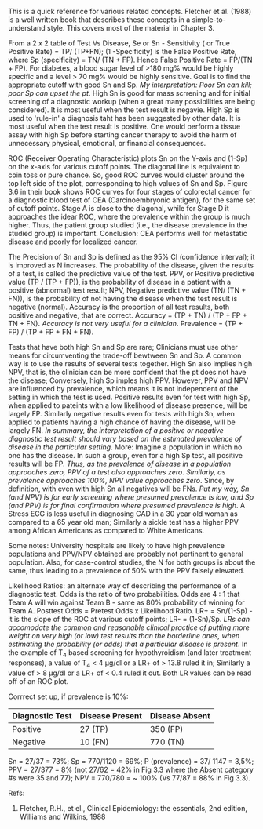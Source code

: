 
This is a quick reference for various related concepts. Fletcher et al. (1988) is a well written book that describes these concepts in a simple-to-understand style. This covers most of the material in Chapter 3. 

From a 2 x 2 table of Test Vs Disease, Se or Sn - Sensitivity ( or True Positive Rate) = TP/ (TP+FN); (1 -Specificity) is the False Positive Rate, where Sp (specificity) = TN/ (TN + FP). Hence False Positive Rate = FP/(TN + FP). For diabetes, a blood sugar level of >180 mg% would be highly specific and a level > 70 mg% would be highly sensitive. Goal is to find the appropriate cutoff with good Sn and Sp. *My interpretation: Poor Sn can kill; poor Sp can upset the pt*. High Sn is good for mass scrrening and for initial screening of a diagnostic workup (when a great many possibilities are being considered). It is most useful when the test result is negavie. High Sp is used to 'rule-in' a diagnosis taht has been suggested by other data. It is most useful when the test result is positive. One would perform a tissue assay with high Sp before starting cancer therapy to avoid the harm of unnecessary physical, emotional, or financial consequences. 

ROC (Receiver Operating Characteristic) plots Sn on the Y-axis and (1-Sp) on the x-axis for various cutoff points. The diagonal line is equivalent to coin toss or pure chance. So, good ROC curves would cluster around the top left side of the plot, corresponding to high values of Sn and Sp. Figure 3.6 in their book shows ROC curves for four stages of colorectal cancer for a diagnostic blood test of CEA (Carcinoembryonic antigen), for the same set of cutoff points. Stage A is close to the diagonal, while for Stage D it approaches the idear ROC, where the prevalence within the group is much higher. Thus, the patient group studied (i.e., the disease prevalence in the studied group) is important. Conclusion: CEA performs well for metastatic disease and poorly for localized cancer. 

The Precision of Sn and Sp is defined as the 95% CI (confidence interval); it is improved as N increases. The probability of the disease, given the results of a test, is called the predictive value of the test. PPV, or Positive predictive value (TP / (TP + FP)), is the probability of disease in a patient with a positive (abnormal) test result; NPV, Negative predictive value (TN/ (TN + FN)), is the probability of not having the disease when the test result is negative (normal). Accuracy is the proportion of all test results, both positive and negative, that are correct. Accuracy = (TP + TN) / (TP + FP + TN + FN). *Accuracy is not very useful for a clinician*. Prevalence = (TP + FP) / (TP + FP + FN + FN). 

Tests that have both high Sn and Sp are rare; Clinicians must use other means for circumventing the trade-off bewtween Sn and Sp. A common way is to use the results of several tests together. High Sn also implies high NPV, that is, the clinician can be more confident that the pt does not have the disease; Conversely, high Sp imples high PPV. However, PPV and NPV are influenced by prevalence, which means it is not independent of the setting in which the test is used. Positive results even for test with high Sp, when applied to pateints with a low likelihood of disease presence, will be largely FP. Similarly negative results even for tests with high Sn, when applied to patients having a high chance of having the disease, will be largely FN. *In summary, the interpretation of a positive or negative diagnostic test result should vary based on the estimated prevalence of disease in the particular setting*. More: Imagine a population in which no one has the disease. In such a group, even for a high Sp test, all positive results will be FP. *Thus, as the prevalence of disease in a population approaches zero, PPV of a test also approaches zero*. *Similarly, as prevalence approaches 100%, NPV value approaches zero*. Since, by definition, with even with high Sn all negatives will be FNs. *Put my way, Sn (and NPV) is for early screening where presumed prevalence is low,  and Sp (and PPV) is for final confirmation where presumed prevalence is high*. A Stress ECG is less useful in diagnosing CAD in a 30 year old woman as compared to a 65 year old man; Similarly a sickle test has a higher PPV among African Americans as compared to White Americans. 

Some notes: University hospitals are likely to have high prevalence populations and PPV/NPV obtained are probably not pertinent to general population. Also, for case-control studies, the N for both groups is about the same, thus leading to a prevalence of 50% with the PPV falsely elevated. 

Likelihood Ratios: an alternate way of describing the performance of a diagnostic test. Odds is the ratio of two probabilities. Odds are 4 : 1 that Team A will win against Team B - same as 80% probability of winning for Team A. 
Posttest Odds = Pretest Odds x Likelihood Ratio. LR+ = Sn/(1-Sp) - it is the slope of the ROC at various cutoff points; LR- = (1-Sn)/Sp. *LRs can accomodate the common and reasonable clinical practice of putting more weight on very high (or low) test results than the borderline ones, when estimating the probability (or odds) that a particular disease is present*. In the example of T<sub>4</sub> based screening for hypothyroidism (and later treatment responses), a value of T<sub>4</sub> < 4 μg/dl or a LR+ of > 13.8 ruled it in; Similarly a value of > 8 μg/dl or a LR+ of < 0.4 ruled it out. Both LR values can be read off of an ROC plot. 

Corrrect set up, if prevalence is 10%:

Diagnostic Test   |  Disease Present   | Disease Absent
------------------|--------------------|---------------
Positive          |     27 (TP)        | 350 (FP)
Negative          |     10 (FN)        | 770 (TN)


Sn = 27/37 = 73%; Sp = 770/1120 = 69%; P (prevalence) = 37/ 1147 = 3,5%; PPV = 27/377 = 8% (not 27/62 = 42% in Fig 3.3 where the Absent category #s were 35 and 77); NPV = 770/780 = ~ 100% (Vs 77/87 = 88% in Fig 3.3). 

Refs:
1. Fletcher, R.H., et el., Clinical Epidemiology: the essentials, 2nd edition, Williams and Wilkins, 1988

